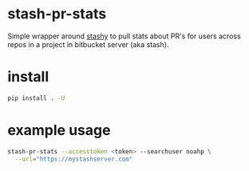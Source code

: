 # stash-pr-stats
Simple wrapper around [stashy](https://github.com/cosmin/stashy) to pull stats
about PR's for users across repos in a project in bitbucket server (aka stash).

# install
```bash
pip install . -U
```

# example usage
```bash
stash-pr-stats --accesstoken <token> --searchuser noahp \
  --url="https://mystashserver.com"
```
